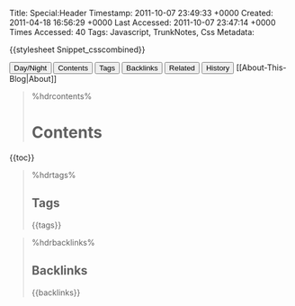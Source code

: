 Title: Special:Header
Timestamp: 2011-10-07 23:49:33 +0000
Created: 2011-04-18 16:56:29 +0000
Last Accessed: 2011-10-07 23:47:14 +0000
Times Accessed: 40
Tags: Javascript, TrunkNotes, Css
Metadata: 

<!-- not required by TN
<html>
<head> -->
<!-- TITLE -->
<!-- not required by TN -->

<!-- Stylesheet: Homepage -->
{{stylesheet Snippet_csscombined}}

<!-- MATHJAX hosted CDN.MATHJAX.ORG -->
<!-- <script type='text/javascript' src='http://cdn.mathjax.org/mathjax/latest/MathJax.js?config=TeX-AMS_HTML'> MathJax.Hub.Config({ extensions: ["tex2jax.js","MathMenu.js","MathZoom.js"], jax: ["input/TeX","output/HTML-CSS"], tex2jax: {inlineMath: [["\\(","\\)"]]}, TeX: { extensions: ["AMSmath.js","AMSsymbols.js","noErrors.js","noUndefined.js"] } }); </script> -->


<!-- Additional stylesheets not supported by TN !? -->
<!-- SYNTAXHIGHLIGHTER: LOCAL, DROPBOX, & ALEXGORBATCHEV sources -->
<!-- <link href="styles/shCore.css" rel="stylesheet" type="text/css" /> <link href="styles/shThemeDefault.css" rel="stylesheet" type="text/css" /> <script type="text/javascript" src="scripts/shCore.js"></script> -->
<!-- <link href="http://dl.dropbox.com/u/1603420/SyntaxHighlighter/styles/shCore.css" rel="stylesheet" type="text/css" /> <link href="http://dl.dropbox.com/u/1603420/SyntaxHighlighter/styles/shThemeDefault.css" rel="stylesheet" type="text/css" /> <script type="text/javascript" src="http://dl.dropbox.com/u/1603420/SyntaxHighlighter/scripts/shCore.js"></script> -->
<!-- <link href="http://alexgorbatchev.com/pub/sh/current/styles/shCore.css" rel="stylesheet" type="text/css" /> <link href="http://alexgorbatchev.com/pub/sh/current/styles/shThemeDefault.css" rel="stylesheet" type="text/css" /> <script type="text/javascript" src="http://alexgorbatchev.com/pub/sh/current/scripts/shCore.js"></script> -->

<!-- GOOGLEAPIS hosted JQUERY.MIN -->
<!-- <script type="text/javascript" src="http://ajax.googleapis.com/ajax/libs/jquery/1.4.2/jquery.min.js"></script> -->

<!-- GITHUB hosted JQUERY.COOKIE.JS -->
<!-- <script type="text/javascript" src="https://raw.github.com/carhartl/jquery-cookie/master/jquery.cookie.js"></script> -->


<!-- DAYTIME/NIGHTTIME JAVASCRIPT -->
<script language="javascript">//<![CDATA[ 
  $(document).ready(function(){
    // Display day mode between 7am and 8pm
    var currentTime = new Date().getHours();
    var daytime_selected = (7 <= currentTime && currentTime < 19) ? 'yes' : 'no';
    daytime_selected = $.cookie('tub78_daytime_selected') || daytime_selected;
    if (daytime_selected == 'yes') {
      $(".title,.todoaction,.ideaaction,.bugaction,.doneaction,body,h1,h2,h3,h4,h5,h6,a,a.missing-wiki-link,th,blockquote,code").addClass("day");
    } else {
      $(".title,.todoaction,.ideaaction,.bugaction,.doneaction,body,h1,h2,h3,h4,h5,h6,a,a.missing-wiki-link,th,blockquote,code").addClass("night");
    }
    $.cookie('tub78_daytime_selected', daytime_selected, { expires: 1, path: '/' });
    $("button#daynight").click(function(){
      $(".title,.todoaction,.ideaaction,.bugaction,.doneaction,body,h1,h2,h3,h4,h5,h6,a,a.missing-wiki-link,th,blockquote,code").toggleClass("day");
      $(".title,.todoaction,.ideaaction,.bugaction .doneaction,body,h1,h2,h3,h4,h5,h6,a,a.missing-wiki-link,th,blockquote,code").toggleClass("night");
      var daytime_selected = $.cookie('tub78_daytime_selected') || 'yes';
      $.cookie('tub78_daytime_selected', (daytime_selected == 'yes') ? 'no' : 'yes', { expires: 1, path: '/' });
    });

    /* Hide first unordered list (toc) if hdrcontents is hidden */
    /* .. does not work b/c toc is not instantiated yet */
    /*
    if ($("div.hdrcontents:visible").size() == 0) {
        $("div.hdrcontents").before($("ul:first").text());
        $("div.hdrcontents").after($("div.hdrcontents:visible").size() + " " + $("div.hdrcontents:hidden").size());
        $("ul:first").hide();
    }
    */

    $("button#hdrcontents").click(function(){
        $("div.hdrcontents").toggle();
        /* ALSO: toggle first unordered list */
        $("ul:first").toggle();
    });

    $("button#hdrtags").click(function(){
        $("div.hdrtags").toggle();
    });

    $("button#hdrbacklinks").click(function(){
        $("div.hdrbacklinks").toggle();
    });

    $("button#hdrrelated").click(function(){
        $("div.hdrrelated").toggle();
    });

    $("button#hdrhistory").click(function(){
        $("div.hdrhistory").toggle();
    });

  });
  //]]></script>
<!-- END HEADER / START BODY -->
<!-- not required by TN
</head>
<body> -->

<!--
BUTTONS [[Snippet_cssincl]] [[Snippet_cssday]] [[Snippet_cssnight]] [[Snippet_csscombined]] [Blogger style-combined.css]
-->
<div class="inline">
<button id="daynight">Day/Night</button>
<button id="hdrcontents">Contents</button>
<button id="hdrtags">Tags</button>
<button id="hdrbacklinks">Backlinks</button>
<button id="hdrrelated">Related</button>
<button id="hdrhistory">History</button>
<span class="tiny">[[About-This-Blog|About]]</span>
</div>



<!-- CONTENTS -->
>%hdrcontents%
># Contents #
{{toc}}

<!-- TAGS -->
>%hdrtags%
>## Tags ##
>{{tags}}

<!-- BACKLINKS -->
>%hdrbacklinks%
>## Backlinks ##
>{{backlinks}}

<!-- HISTORY
>%hdrhistory%
>## History
>{{history 6}} -->

<!-- BODY -->
<!-- not required by TN
<?theme body?>
-->

<!-- END BODY -->
<!-- not required by TN
</body>
</html>
-->


